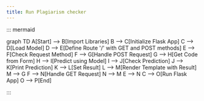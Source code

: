 ```yaml
---
title: Run Plagiarism checker
---
```


::: mermaid


graph TD
    A[Start] --> B[Import Libraries]
    B --> C[Initialize Flask App]
    C --> D[Load Model]
    D --> E[Define Route '/' with GET and POST methods]
    E --> F[Check Request Method]
    F --> G[Handle POST Request]
    G --> H[Get Code from Form]
    H --> I[Predict using Model]
    I --> J[Check Prediction]
    J --> K[Print Prediction]
    K --> L[Set Result]
    L --> M[Render Template with Result]
    M --> G
    F --> N[Handle GET Request]
    N --> M
    E --> N
    C --> O[Run Flask App]
    O --> P[End]

:::